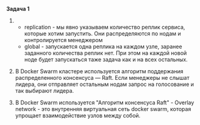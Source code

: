 **Задача 1**

1.  - replication  - мы явно указываем количество реплик сервиса, которые хотим запустить. Они распределяются по нодам и контролируется менеджером
    - global - запускается одна реплика на каждом узле, заранее заданного количества реплик нет. При этом на каждой новой ноде будет запускаться таже задача как и на всех остальных.
  
2.  В Docker Swarm кластере используется алгоритм поддержания распределенного консенсуса — Raft. Если менеджеры не слышат лидера, они отправляет остальным нодам запрос на голосование и так выбирают лидера.

3.  В Docker Swarm используется "Алгоритм консенсуса Raft" - Overlay network - это внутренняя виртуальная сеть docker swarm, которая упрощает взаимодействие узлов между собой.
